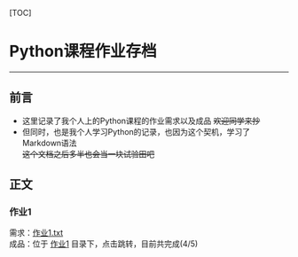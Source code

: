 [TOC]

# Python课程作业存档

---

## 前言

* 这里记录了我个人上的Python课程的作业需求以及成品 ~~欢迎同学来抄~~
* 但同时，也是我个人学习Python的记录，也因为这个契机，学习了Markdown语法</br>
  ~~这个文档之后多半也会当一块试验田吧~~

## 正文

### 作业1</br>

需求：[作业1.txt](./作业1/作业1.txt)</br>
成品：位于 [作业1](./作业1) 目录下，点击跳转，目前共完成(4/5)
